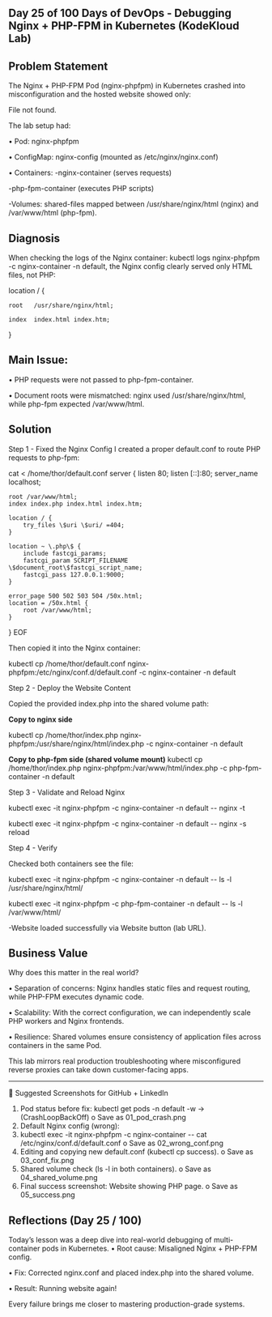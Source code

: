 ## Day 25 of 100 Days of DevOps - Debugging Nginx + PHP-FPM in Kubernetes (KodeKloud Lab)

## Problem Statement
The Nginx + PHP-FPM Pod (nginx-phpfpm) in Kubernetes crashed into misconfiguration and the hosted website showed only:

File not found.

The lab setup had:

•	Pod: nginx-phpfpm

•	ConfigMap: nginx-config (mounted as /etc/nginx/nginx.conf)

•	Containers:
-nginx-container (serves requests)

-php-fpm-container (executes PHP scripts)

-Volumes: shared-files mapped between /usr/share/nginx/html (nginx) and /var/www/html (php-fpm).

## Diagnosis
When checking the logs of the Nginx container: kubectl logs nginx-phpfpm -c nginx-container -n default, the Nginx config clearly served only HTML files, not PHP:

location / {
 
    root   /usr/share/nginx/html;
    
    index  index.html index.htm;

}

## Main Issue:
•	PHP requests were not passed to php-fpm-container.

•	Document roots were mismatched: nginx used /usr/share/nginx/html, while php-fpm expected /var/www/html.

## Solution
Step 1 - Fixed the Nginx Config
I created a proper default.conf to route PHP requests to php-fpm:

cat <<EOF > /home/thor/default.conf
server {
    listen 80;
    listen [::]:80;
    server_name localhost;

    root /var/www/html;
    index index.php index.html index.htm;

    location / {
        try_files \$uri \$uri/ =404;
    }

    location ~ \.php\$ {
        include fastcgi_params;
        fastcgi_param SCRIPT_FILENAME \$document_root\$fastcgi_script_name;
        fastcgi_pass 127.0.0.1:9000;
    }

    error_page 500 502 503 504 /50x.html;
    location = /50x.html {
        root /var/www/html;
    }
}
EOF

Then copied it into the Nginx container:

kubectl cp /home/thor/default.conf nginx-phpfpm:/etc/nginx/conf.d/default.conf -c nginx-container -n default

Step 2 - Deploy the Website Content

Copied the provided index.php into the shared volume path:

**Copy to nginx side**

kubectl cp /home/thor/index.php nginx-phpfpm:/usr/share/nginx/html/index.php -c nginx-container -n default

**Copy to php-fpm side (shared volume mount)**
kubectl cp /home/thor/index.php nginx-phpfpm:/var/www/html/index.php -c php-fpm-container -n default

Step 3 - Validate and Reload Nginx

kubectl exec -it nginx-phpfpm -c nginx-container -n default -- nginx -t

kubectl exec -it nginx-phpfpm -c nginx-container -n default -- nginx -s reload

Step 4 - Verify

Checked both containers see the file:

kubectl exec -it nginx-phpfpm -c nginx-container -n default -- ls -l /usr/share/nginx/html/

kubectl exec -it nginx-phpfpm -c php-fpm-container -n default -- ls -l /var/www/html/

-Website loaded successfully via Website button (lab URL).

## Business Value
Why does this matter in the real world?

•	Separation of concerns: Nginx handles static files and request routing, while PHP-FPM executes dynamic code.

•	Scalability: With the correct configuration, we can independently scale PHP workers and Nginx frontends.

•	Resilience: Shared volumes ensure consistency of application files across containers in the same Pod.

This lab mirrors real production troubleshooting where misconfigured reverse proxies can take down customer-facing apps.
________________________________________
📸 Suggested Screenshots for GitHub + LinkedIn
1.	Pod status before fix: kubectl get pods -n default -w → (CrashLoopBackOff)
o	Save as 01_pod_crash.png
2.	Default Nginx config (wrong):
3.	kubectl exec -it nginx-phpfpm -c nginx-container -- cat /etc/nginx/conf.d/default.conf
o	Save as 02_wrong_conf.png
4.	Editing and copying new default.conf (kubectl cp success).
o	Save as 03_conf_fix.png
5.	Shared volume check (ls -l in both containers).
o	Save as 04_shared_volume.png
6.	Final success screenshot: Website showing PHP page.
o	Save as 05_success.png

## Reflections (Day 25 / 100)
Today’s lesson was a deep dive into real-world debugging of multi-container pods in Kubernetes.
•	Root cause: Misaligned Nginx + PHP-FPM config.

•	Fix: Corrected nginx.conf and placed index.php into the shared volume.

•	Result: Running website again!

Every failure brings me closer to mastering production-grade systems.

